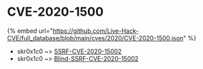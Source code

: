 # CVE-2020-1500
{% embed url="https://github.com/Live-Hack-CVE/full_database/blob/main/cves/2020/CVE-2020-1500.json" %}

* skr0x1c0 ~> [SSRF-CVE-2020-15002](https://www.alice-snow.ru/2020/database/cve-2020-1500/ssrf-cve-2020-15002-skr0x1c0)
* skr0x1c0 ~> [Blind-SSRF-CVE-2020-15002](https://www.alice-snow.ru/2020/database/cve-2020-1500/blind-ssrf-cve-2020-15002-skr0x1c0)